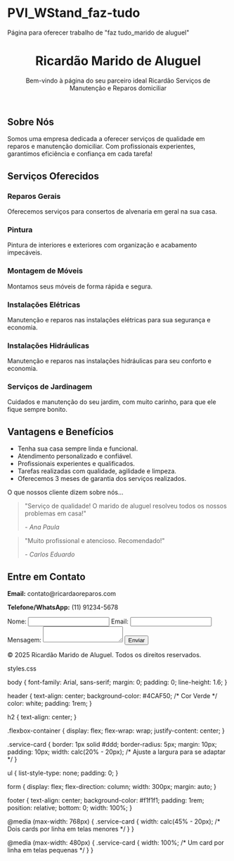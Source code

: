 # PVI_WStand_faz-tudo
Página para oferecer trabalho de "faz tudo_marido de aluguel"

<!DOCTYPE html>
<html lang="pt-BR">
<head>
  <meta charset="UTF-8">
  <meta name="viewport" content="width=device-width, initial-scale=1.0">
  <title>Marido de Aluguel - Faz Tudo</title>
  <link rel="stylesheet" href="styles.css">
</head>

<body>
<header>
  <h1>Ricardão Marido de Aluguel</h1>
    <p>Bem-vindo à página do seu parceiro ideal Ricardão Serviços de Manutenção e Reparos domiciliar</p>
</header>

<section id="sobre">
  <h2>Sobre Nós</h2>
    <p>Somos uma empresa dedicada a oferecer serviços de qualidade em reparos e manutenção domiciliar. Com profissionais experientes, garantimos eficiência e confiança em cada tarefa!</p>
</section>

<section id="servicos">
  <h2>Serviços Oferecidos</h2>
  <div class="flexbox-container">
    <div class="service-card">
      <h3>Reparos Gerais</h3>
      <p>Oferecemos serviços para consertos de alvenaria em geral na sua casa.</p>
    </div>
    <div class="service-card">
      <h3>Pintura</h3>
      <p>Pintura de interiores e exteriores com organização e acabamento impecáveis.</p>
    </div>
    <div class="service-card">
      <h3>Montagem de Móveis</h3>
      <p>Montamos seus móveis de forma rápida e segura.</p>
    </div>
    <div class="service-card">
      <h3>Instalações Elétricas</h3>
      <p>Manutenção e reparos nas instalações elétricas para sua segurança e economia.</p>
    </div>
    <div class="service-card">
      <h3>Instalações Hidráulicas</h3>
      <p>Manutenção e reparos nas instalações hidráulicas para seu conforto e economia.</p>
    </div>
    <div class="service-card">
      <h3>Serviços de Jardinagem</h3>
      <p>Cuidados e manutenção do seu jardim, com muito carinho, para que ele fique sempre bonito.</p>
    </div>
  </div>
</section>

<section id="vantagens">
  <h2>Vantagens e Benefícios</h2>
  <ul>
    <li>Tenha sua casa sempre linda e funcional.</li>
    <li>Atendimento personalizado e confiável.</li>
    <li>Profissionais experientes e qualificados.</li>
    <li>Tarefas realizadas com qualidade, agilidade e limpeza.</li>
    <li>Oferecemos 3 meses de garantia dos serviços realizados.</li>
  </ul>
</section>

<section id="depoimentos"
  <h2>O que nossos cliente dizem sobre nós...</h2>
  <blockquote>
    <p>"Serviço de qualidade! O marido de aluguel resolveu todos os nossos problemas em casa!"</p>
    <cite>- Ana Paula</cite>
  </blockquote>
  <blockquote>
    <p>"Muito profissional e atencioso. Recomendado!"</p>
    <cite>- Carlos Eduardo</cite>
  </blockquote>
</section>

<section id="contato">
  <h2>Entre em Contato</h2>
    <p><strong>Email:</strong> contato@ricardaoreparos.com</p>
    <p><strong>Telefone/WhatsApp:</strong> (11) 91234-5678</p>
  
  <form>
    <label for="nome">Nome:</label>
    <input type="text" id="nome" name="nome" required>
    <label for="email">Email:</label>
    <input type="email" id="email" name="email" required>
    <label for="mensagem">Mensagem:</label>
    <textarea id="mensagem" name="mensagem" required></textarea>
    <button type="submit">Enviar</button>
  </form>
</section>

<footer>
  <p>© 2025 Ricardão Marido de Aluguel. Todos os direitos reservados.</p>
</footer>

</body>
</html>


styles.css

body {
  font-family: Arial, sans-serif;
  margin: 0;
  padding: 0;
  line-height: 1.6;
}

header {
  text-align: center;
  background-color: #4CAF50; /* Cor Verde */
  color: white;
  padding: 1rem;
}

h2 {
  text-align: center;
}

.flexbox-container {
  display: flex;
  flex-wrap: wrap;
  justify-content: center;
}

.service-card {
  border: 1px solid #ddd;
  border-radius: 5px;
  margin: 10px;
  padding: 10px;
  width: calc(20% - 20px); /* Ajuste a largura para se adaptar */
}

ul {
  list-style-type: none;
  padding: 0;
}

form {
  display: flex;
  flex-direction: column;
  width: 300px;
  margin: auto;
}

footer {
  text-align: center;
  background-color: #f1f1f1;
  padding: 1rem;
  position: relative;
  bottom: 0;
  width: 100%;
}

@media (max-width: 768px) {
  .service-card {
      width: calc(45% - 20px); /* Dois cards por linha em telas menores */
  }
}

@media (max-width: 480px) {
  .service-card {
      width: 100%; /* Um card por linha em telas pequenas */
  }
}





